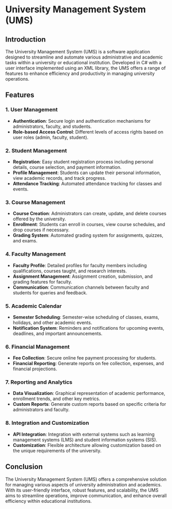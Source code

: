 # University Management System (UMS)

## Introduction
The University Management System (UMS) is a software application designed to streamline and automate various administrative and academic tasks within a university or educational institution. Developed in C# with a user interface implemented using an XML library, the UMS offers a range of features to enhance efficiency and productivity in managing university operations.

## Features

### 1. User Management
- **Authentication**: Secure login and authentication mechanisms for administrators, faculty, and students.
- **Role-based Access Control**: Different levels of access rights based on user roles (admin, faculty, student).

### 2. Student Management
- **Registration**: Easy student registration process including personal details, course selection, and payment information.
- **Profile Management**: Students can update their personal information, view academic records, and track progress.
- **Attendance Tracking**: Automated attendance tracking for classes and events.

### 3. Course Management
- **Course Creation**: Administrators can create, update, and delete courses offered by the university.
- **Enrollment**: Students can enroll in courses, view course schedules, and drop courses if necessary.
- **Grading System**: Automated grading system for assignments, quizzes, and exams.

### 4. Faculty Management
- **Faculty Profile**: Detailed profiles for faculty members including qualifications, courses taught, and research interests.
- **Assignment Management**: Assignment creation, submission, and grading features for faculty.
- **Communication**: Communication channels between faculty and students for queries and feedback.

### 5. Academic Calendar
- **Semester Scheduling**: Semester-wise scheduling of classes, exams, holidays, and other academic events.
- **Notification System**: Reminders and notifications for upcoming events, deadlines, and important announcements.

### 6. Financial Management
- **Fee Collection**: Secure online fee payment processing for students.
- **Financial Reporting**: Generate reports on fee collection, expenses, and financial projections.

### 7. Reporting and Analytics
- **Data Visualization**: Graphical representation of academic performance, enrollment trends, and other key metrics.
- **Custom Reports**: Generate custom reports based on specific criteria for administrators and faculty.

### 8. Integration and Customization
- **API Integration**: Integration with external systems such as learning management systems (LMS) and student information systems (SIS).
- **Customization**: Flexible architecture allowing customization based on the unique requirements of the university.

## Conclusion
The University Management System (UMS) offers a comprehensive solution for managing various aspects of university administration and academics. With its user-friendly interface, robust features, and scalability, the UMS aims to streamline operations, improve communication, and enhance overall efficiency within educational institutions.
